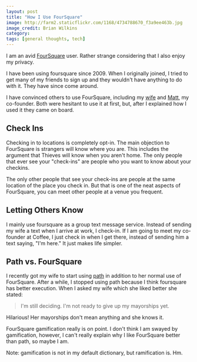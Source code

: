 ```yaml
---
layout: post
title: "How I Use FourSquare"
image: http://farm2.staticflickr.com/1168/4734788670_f3a9ee463b.jpg
image_credit: Brian Wilkins
category:
tags: [general thoughts, tech]
---
```

I am an avid [FourSquare](http://foursquare.com) user. Rather strange considering that I also enjoy my privacy.

I have been using foursquare since 2009. When I originally joined, I tried to get many of my friends to sign up and they wouldn't have anything to do with it. They have since come around.

I have convinced others to use FourSquare, including my [wife](http://twitter.com/bbtrainer) and [Matt](http://twitter.com/mattstump), my co-founder. Both were hesitant to use it at first, but, after I explained how I used it they came on board.

## Check Ins
Checking in to locations is completely opt-in. The main objection to FourSquare is strangers will know where you are. This includes the argument that Thieves will know when you aren't home. The only people that ever see your "check-ins" are people who you want to know about your checkins.

The only other people that see your check-ins are people at the same location of the place you check in. But that is one of the neat aspects of FourSquare, you can meet other people at a venue you frequent.

## Letting Others Know

I mainly use foursquare as a group text message service. Instead of sending my wife a text when I arrive at work, I check-in. If I am going to meet my co-founder at Coffee, I just check in when I get there, instead of sending him a text saying, "I'm here." It just makes life simpler.

## Path vs. FourSquare

I recently got my wife to start using [path](http://path.com) in addition to her normal use of FourSquare. After a while, I stopped using path because I think foursquare has better execution. When I asked my wife which she liked better she stated:

> I'm still deciding. I'm not ready to give up my mayorships yet.

Hilarious! Her mayorships don't mean anything and she knows it. 

FourSquare gamification really is on point. I don't think I am swayed by gamification, however, I can't really explain why I like FourSquare better than path, so maybe I am.

Note: gamification is not in my default dictionary, but ramification is. Hm.